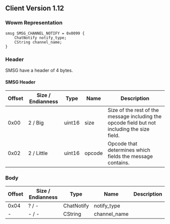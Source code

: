 ## Client Version 1.12

### Wowm Representation
```rust,ignore
smsg SMSG_CHANNEL_NOTIFY = 0x0099 {
    ChatNotify notify_type;    
    CString channel_name;    
}

```
### Header
SMSG have a header of 4 bytes.

#### SMSG Header
| Offset | Size / Endianness | Type   | Name   | Description |
| ------ | ----------------- | ------ | ------ | ----------- |
| 0x00   | 2 / Big           | uint16 | size   | Size of the rest of the message including the opcode field but not including the size field.|
| 0x02   | 2 / Little        | uint16 | opcode | Opcode that determines which fields the message contains.|
### Body
| Offset | Size / Endianness | Type | Name | Description |
| ------ | ----------------- | ---- | ---- | ----------- |
| 0x04 | ? / - | ChatNotify | notify_type |  |
| - | - / - | CString | channel_name |  |
